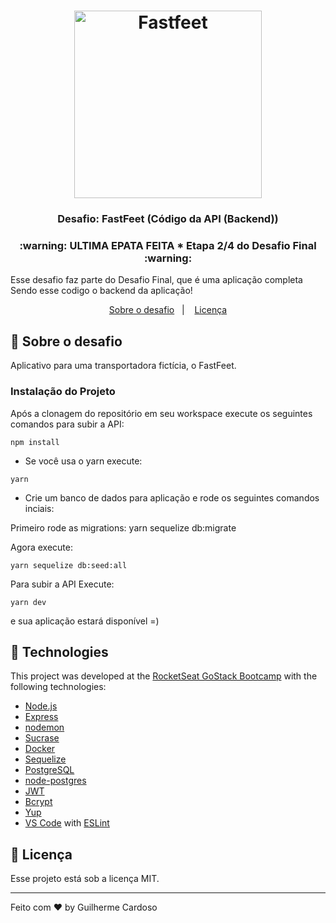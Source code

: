 <h1 align="center">
  <img alt="Fastfeet" title="Fastfeet" src="https://github.com/Rocketseat/bootcamp-gostack-desafio-02/blob/master/.github/logo.png" width="300px" />
</h1>

<h3 align="center">
  Desafio: FastFeet (Código da API (Backend))
</h3>

<h3 align="center">
  :warning: ULTIMA EPATA FEITA * Etapa 2/4 do Desafio Final :warning:
</h3>

<p>Esse desafio faz parte do Desafio Final, que é uma aplicação completa Sendo esse codigo o backend da aplicação!</p>


<p align="center">
  <a href="#rocket-sobre-o-desafio">Sobre o desafio</a>&nbsp;&nbsp;&nbsp;|&nbsp;&nbsp;&nbsp;
  <a href="#memo-licença">Licença</a>
</p>

## :rocket: Sobre o desafio

Aplicativo para uma transportadora fictícia, o FastFeet.

### **Instalação do Projeto**

Após a clonagem do repositório em seu workspace execute os seguintes comandos para subir a API:

``
npm install
``
- Se você usa o yarn execute:


``
yarn
``

- Crie um banco de dados para aplicação e rode os seguintes comandos inciais:


Primeiro rode as migrations:
    yarn sequelize db:migrate

Agora execute:

    yarn sequelize db:seed:all



Para subir a API Execute:

``
yarn dev
``

e sua aplicação estará disponível =)

## :rocket: Technologies

This project was developed at the [RocketSeat GoStack Bootcamp](https://rocketseat.com.br/bootcamp) with the following technologies:

- [Node.js](https://nodejs.org/en/)
- [Express](https://expressjs.com/)
- [nodemon](https://nodemon.io/)
- [Sucrase](https://github.com/alangpierce/sucrase)
- [Docker](https://www.docker.com/docker-community)
- [Sequelize](http://docs.sequelizejs.com/)
- [PostgreSQL](https://www.postgresql.org/)
- [node-postgres](https://www.npmjs.com/package/pg)
- [JWT](https://jwt.io/)
- [Bcrypt](https://www.npmjs.com/package/bcrypt)
- [Yup](https://www.npmjs.com/package/yup)
- [VS Code](https://code.visualstudio.com/) with [ESLint](https://marketplace.visualstudio.com/items?itemName=dbaeumer.vscode-eslint)


## :memo: Licença

Esse projeto está sob a licença MIT.

---

Feito com ♥ by Guilherme Cardoso
